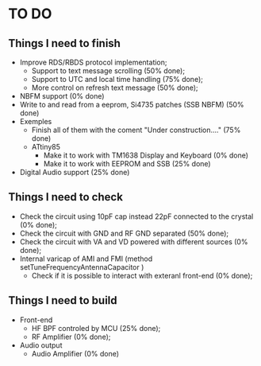 
# TO DO

## Things I need to finish

* Improve RDS/RBDS protocol implementation;
  * Support to text message scrolling (50% done);
  * Support to UTC and local time handling (75% done); 
  * More control on refresh text message (50% done);
* NBFM support (0% done)
* Write to and read from a eeprom,  Si4735 patches (SSB NBFM) (50% done)
* Exemples
  * Finish all of them with the coment "Under construction...." (75% done)
  * ATtiny85 
    * Make it to work with TM1638 Display and Keyboard (0% done)
    * Make it to work with EEPROM and SSB (25% done)
* Digital Audio support (25% done)
   

## Things I need to check

* Check the circuit using 10pF cap instead 22pF connected to the crystal (0% done);
* Check the circuit with GND and RF GND separated (50% done);
* Check the circuit with VA and VD powered with different sources (0% done);
* Internal varicap of AMI and FMI (method setTuneFrequencyAntennaCapacitor )
  * Check if it is possible to interact with exteranl front-end (0% done);

## Things I need to build

* Front-end
  * HF BPF controled by MCU (25% done);
  * RF Amplifier (0% done);
* Audio output 
  * Audio Amplifier (0% done)
  
  
  
  

